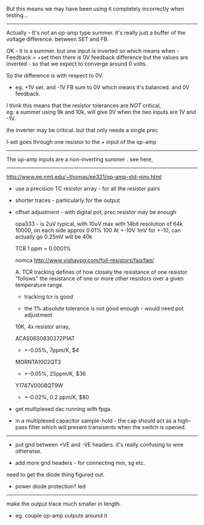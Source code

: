 
But this means we may have been using it completely incorrectly when testing...


----
Actually - It's *not* an op-amp type summer. it's really just a buffer of the voltage difference. 
  between SET and FB.


OK - it is a summer. but one input is inverted so 
  which means when -Feedback  = +set then there is 0V feedback difference
  but the values are inverted - so that we expect to converge around 0 volts. 

  So the difference is with respect to 0V.

  - eg. +1V set. and -1V FB sum to 0V which means it's balanced. and 0V feedback.

  I think this means that the resistor tolerances are *NOT* critical,  
  eg. a summer using 9k and 10k, will give 0V when the two inputs are 1V and -1V.

  the inverter may be critical. but that only needs a single prec 
     

I-set goes through one resistor to the + input of the op-amp 


-----
The op-amp inputs are a non-inverting summer . see here,

------- 
  http://www.ee.nmt.edu/~thomas/ee321/op-amp-std-ninv.html


- use a precision TC resistor array - for all the resistor pairs 
- shorter traces - particularly for the output

- offset adjustment - with digital pot, prec resistor may be enough
  
  opa333 - is 2uV typical, with 10uV max
    with 14bit resolution of 64k 10000, on each side
    approx 0.01%  100
    At +-10V 
    1mV for +-10, can actually go 0.25mV will be 40k 
 
  TCR
  1 ppm = 0.0001%
  
  nomca 
    http://www.vishaypg.com/foil-resistors/faq/faq/

   A. TCR tracking defines of how closely the resistance of one resistor
  "follows" the resistance of one or more other resistors over a given
  temperature range.

  - tracking tcr is good

  - the 1% absolute tolerance is not good enough - would need pot adjustment

  10K, 4x resistor array,

  ACAS06S0830372P1AT    
    - +-0.05%, 7ppm/K,  $4

  MORNTA1002QT3 
    - +-0.05%, 25ppm/K, $36     
 
  Y1747V0008QT9W
    - +-0.02%, 0.2 ppm/K,   $80 

- get multiplexed dac running with fpga.

- in a multiplexed capacitor sample-hold - the cap should act as a high-pass filter which
    will present transisents when the switch is opened. 


------

- put gnd between +VE and -VE headers. it's really confusing to wire otherwise.


- add more gnd headers - for connecting mm, sg etc.

need to get the diode thing figured out.

- power diode protection? led


----
make the output trace much smaller in length.
 - eg. couple op-amp outputs around it


